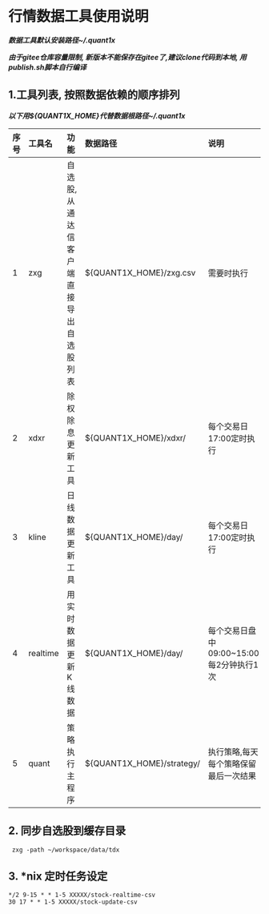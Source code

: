 行情数据工具使用说明
===

***数据工具默认安装路径~/.quant1x***

***由于gitee仓库容量限制, 新版本不能保存在gitee了,建议clone代码到本地, 用publish.sh脚本自行编译***

## 1.工具列表, 按照数据依赖的顺序排列
***以下用${QUANT1X_HOME}代替数据根路径~/.quant1x***

| 序号  | 工具名      | 功能                    | 数据路径                      | 说明                          |
|:----|:---------|:----------------------|:--------------------------|:----------------------------|
| 1   | zxg      | 自选股, 从通达信客户端直接导出自选股列表 | ${QUANT1X_HOME}/zxg.csv   | 需要时执行                       |
| 2   | xdxr     | 除权除息更新工具              | ${QUANT1X_HOME}/xdxr/     | 每个交易日17:00定时执行              |
| 3   | kline    | 日线数据更新工具              | ${QUANT1X_HOME}/day/      | 每个交易日17:00定时执行              |
| 4   | realtime | 用实时数据更新K线数据           | ${QUANT1X_HOME}/day/      | 每个交易日盘中09:00~15:00每2分钟执行1次 |
| 5   | quant    | 策略执行主程序               | ${QUANT1X_HOME}/strategy/ | 执行策略,每天每个策略保留最后一次结果         |

## 2. 同步自选股到缓存目录
```shell
 zxg -path ~/workspace/data/tdx
```
## 3. *nix 定时任务设定
```shell
*/2 9-15 * * 1-5 XXXXX/stock-realtime-csv
30 17 * * 1-5 XXXXX/stock-update-csv
```